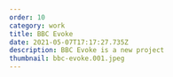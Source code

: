 ```yaml
---
order: 10
category: work
title: BBC Evoke
date: 2021-05-07T17:17:27.735Z
description: BBC Evoke is a new project
thumbnail: bbc-evoke.001.jpeg
---
```

